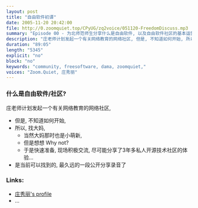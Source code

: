 ```yaml
---
layout: post
title: "自由软件初谭"
date: 2005-11-20 20:42:00 
file: http://0.zoomquiet.top/CPyUG/zq2voice/051120-FreedomDiscuss.mp3
summary: "Episode 00 - 为北师范师生分享什么是自由软件, 以及自由软件社区的基本运营生态,由 大妈 主讲"
description: "庄老师计划发起一个有关网络教育的网络社区, 但是, 不知道如何开始, 所以, 找大妈, 当然大妈那时也是小萌新, 但是想想 Why not, 于是快速准备, 现场积极交流, 尽可能分享了3年多私人开源技术社区的体验..."
duration: "89:05" 
length: "5345"
explicit: "no" 
block: "no" 
keywords: "community, freesoftware, dama, zoomquiet,"
voices: "Zoom.Quiet, 庄秀丽"
---
```


### 什么是自由软件/社区?

庄老师计划发起一个有关网络教育的网络社区, 

- 但是, 不知道如何开始, 
- 所以, 找大妈, 
    + 当然大妈那时也是小萌新, 
    + 但是想想 Why not?
    + 于是快速准备, 现场积极交流, 尽可能分享了3年多私人开源技术社区的体验...
- 是当前可以找到的, 最久远的一段公开分享录音了


### Links: 

- [庄秀丽's profile](http://skm.zoomquiet.top/data/20080414164616/index.html)
- ...



